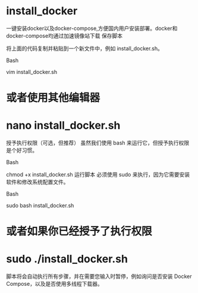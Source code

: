 # install_docker
一键安装docker以及docker-compose,方便国内用户安装部署。docker和docker-compose均通过加速镜像站下载
保存脚本

将上面的代码复制并粘贴到一个新文件中，例如 install_docker.sh。

Bash

vim install_docker.sh 
# 或者使用其他编辑器
# nano install_docker.sh
授予执行权限（可选，但推荐）
虽然我们使用 bash 来运行它，但授予执行权限是个好习惯。

Bash

chmod +x install_docker.sh
运行脚本
必须使用 sudo 来执行，因为它需要安装软件和修改系统配置文件。

Bash

sudo bash install_docker.sh
# 或者如果你已经授予了执行权限
# sudo ./install_docker.sh
脚本将会自动执行所有步骤，并在需要您输入时暂停，例如询问是否安装 Docker Compose，以及是否使用多线程下载器。

